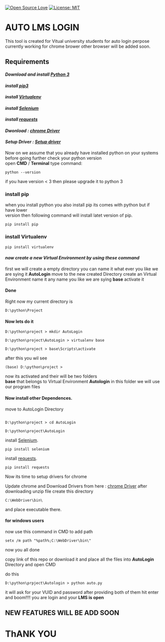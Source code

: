 [![Open Source Love](https://github.com/umair313/auto_login/blob/readme/misc/open-source.svg)](https://github.com/umair313/auto_login/blob/readme/misc)
[![License: MIT](https://img.shields.io/badge/License-MIT-green.svg)](https://opensource.org/licenses/MIT)

# AUTO LMS LOGIN 

This tool is created for Vitual university students for auto login perpose 
currently working for chrome brower other browser will be added soon.

## Requirements 

#### *Download and install [Python 3](https://www.python.org/)*

#### *install [pip3](https://pypi.org/project/pip/)*

#### *install [Virtualenv](https://pypi.org/project/virtualenv/)*

#### *install [Selenium](https://selenium-python.readthedocs.io/)*

#### *install [requests](https://pypi.org/project/requests/)*

#### *Dwonload : [chrome Driver](https://chromedriver.chromium.org/)*

#### *Setup Driver : [Setup driver](https://chromedriver.chromium.org/)*

Now on we assume that you already have installed python on your systems
before going further check your python version <br>open **CMD** / **Terminal** type command:
````
python --version
````
if you have version < 3 then please upgrade it to python 3

### install pip
when you install python you also install pip its comes with python but if have lower<br> version then following command 
will install latet version of pip.
````
pip install pip
````

### install Virtualenv
````
pip install virtualenv
````

#### *now create a new Virtual Environment by using these command*
first we will create a empty directory you can name it what ever you like we are sying it **AutoLogin**
move to the new created Directory
create an Virtual Environment name it any name you like we are sying **base** 
activate it
#### Done

Right now my current directory is
````
D:\python\Project
````
#### Now lets do it

````
D:\python\project > mkdir AutoLogin

D:\python\project\AutoLogin > virtualenv base

D:\python\project > base\Scripts\activate

````
after this you wil see

````
(base) D:\python\project > 
````
now its activated and their will be two folders <br>
**base** that belongs to Virtual Environment
**Autologin** in this folder we will use our program files

#### Now install other **Dependences**.
move to AutoLogin Directory
````

D:\python\project > cd AutoLogin

D:\python\project\AutoLogin

````
install [Selenium](#Selenium).
````
pip install selenium

````

install [requests](#requests).
````
pip install requests

````

Now its time to setup drivers for chrome

Update chrome and Download Drivers from here : [chrome Driver](https://chromedriver.chromium.org/)
after downloading unzip file 
create this directory

````
C:\WebDriver\bin\

````
and place executable there.
#### for windows users
now use this command in CMD to add path 
````
setx /m path "%path%;C:\WebDriver\bin\"
````
now you all done

copy link of this repo or download it and place all the files into **AutoLogin** Directory and open CMD

do this
````
D:\python\prpject\Autologin > python auto.py

````
it will ask for your VUID and password after providing both of them hit enter and boom!!!! 
you are login and your **LMS is open**

## NEW FEATURES WILL BE ADD SOON

# ThANK YOU




